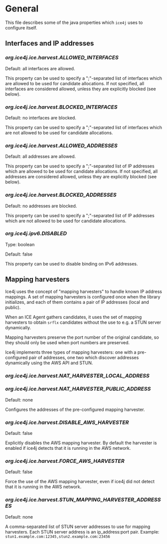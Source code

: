 # General
This file describes some of the java properties which ```ice4j``` uses
to configure itself.

## Interfaces and IP addresses

### *org.ice4j.ice.harvest.ALLOWED_INTERFACES*
Default: all interfaces are allowed.

This property can be used to specify a ";"-separated list of interfaces which are
allowed to be used for candidate allocations. If not specified, all interfaces are
considered allowed, unless they are explicitly blocked (see below).

### *org.ice4j.ice.harvest.BLOCKED_INTERFACES*
Default: no interfaces are blocked.

This property can be used to specify a ";"-separated list of interfaces which are
not allowed to be used for candidate allocations. 

### *org.ice4j.ice.harvest.ALLOWED_ADDRESSES*
Default: all addresses are allowed.

This property can be used to specify a ";"-separated list of IP addresses which
are allowed to be used for candidate allocations. If not specified, all addresses
are considered allowed, unless they are explicitly blocked (see below).

### *org.ice4j.ice.harvest.BLOCKED_ADDRESSES*
Default: no addresses are blocked.

This property can be used to specify a ";"-separated list of IP addresses which
are not allowed to be used for candidate allocations. 

### *org.ice4j.ipv6.DISABLED*
Type: boolean

Default: false

This property can be used to disable binding on IPv6 addresses.


## Mapping harvesters
Ice4j uses the concept of "mapping harvesters" to handle known IP address
mappings. A set of mapping harvesters is configured once when the library
initializes, and each of them contains a pair of IP addresses (local and public).

When an ICE Agent gathers candidates, it uses the set of mapping harvesters
to obtain ```srflx``` candidates without the use to e.g. a STUN server dynamically.

Mapping harvesters preserve the port number of the original candidate, so they should
only be used when port numbers are preserved.

Ice4j implements three types of mapping harvesters: one with a pre-configured pair of 
addresses, one two which discover addresses dynamically using the AWS API and STUN.


### *org.ice4j.ice.harvest.NAT_HARVESTER_LOCAL_ADDRESS*
### *org.ice4j.ice.harvest.NAT_HARVESTER_PUBLIC_ADDRESS*
Default: none

Configures the addresses of the pre-configured mapping harvester.

### *org.ice4j.ice.harvest.DISABLE_AWS_HARVESTER*
Default: false

Explicitly disables the AWS mapping harvester. By default the harvester
is enabled if ice4j detects that it is running in the AWS network.

### *org.ice4j.ice.harvest.FORCE_AWS_HARVESTER*
Default: false

Force the use of the AWS mapping harvester, even if ice4j did not detect
that it is running in the AWS network.

### *org.ice4j.ice.harvest.STUN_MAPPING_HARVESTER_ADDRESSES*
Default: none

A comma-separated list of STUN server addresses to use for mapping harvesters.
Each STUN server address is an ip_address:port pair.
Example: ```stun1.example.com:12345,stun2.example.com:23456```
